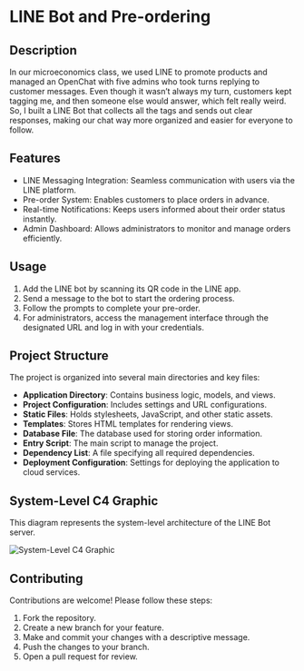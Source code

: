 # LINE Bot and Pre-ordering  

## Description  
In our microeconomics class, we used LINE to promote products and managed an OpenChat with five admins who took turns replying to customer messages. Even though it wasn’t always my turn, customers kept tagging me, and then someone else would answer, which felt really weird. So, I built a LINE Bot that collects all the tags and sends out clear responses, making our chat way more organized and easier for everyone to follow.

## Features  

- LINE Messaging Integration: Seamless communication with users via the LINE platform.  
- Pre-order System: Enables customers to place orders in advance.  
- Real-time Notifications: Keeps users informed about their order status instantly.  
- Admin Dashboard: Allows administrators to monitor and manage orders efficiently.  

## Usage  

1. Add the LINE bot by scanning its QR code in the LINE app.  
2. Send a message to the bot to start the ordering process.  
3. Follow the prompts to complete your pre-order.  
4. For administrators, access the management interface through the designated URL and log in with your credentials.  

## Project Structure  

The project is organized into several main directories and key files:  

- **Application Directory**: Contains business logic, models, and views.  
- **Project Configuration**: Includes settings and URL configurations.  
- **Static Files**: Holds stylesheets, JavaScript, and other static assets.  
- **Templates**: Stores HTML templates for rendering views.  
- **Database File**: The database used for storing order information.  
- **Entry Script**: The main script to manage the project.  
- **Dependency List**: A file specifying all required dependencies.  
- **Deployment Configuration**: Settings for deploying the application to cloud services.  

## System-Level C4 Graphic

This diagram represents the system-level architecture of the LINE Bot server.

![System-Level C4 Graphic](https://raw.githubusercontent.com/HananiahKao/C4Graphic/refs/heads/main/C4GraphicOfLINEBotServer.drawio.svg?token=GHSAT0AAAAAAC4PNJOMZWEII5HJJRUOMX5QZ73RXMQ)

## Contributing  

Contributions are welcome! Please follow these steps:

1. Fork the repository.  
2. Create a new branch for your feature.  
3. Make and commit your changes with a descriptive message.  
4. Push the changes to your branch.  
5. Open a pull request for review. 
